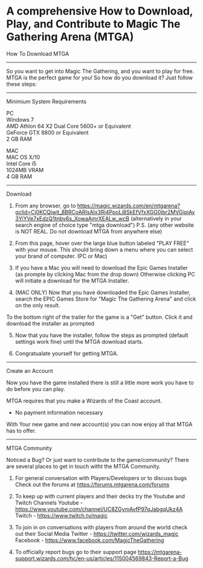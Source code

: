 # A comprehensive How to Download, Play, and Contribute to Magic The Gathering Arena (MTGA)


How To Download MTGA
______________________________________

So you want to get into Magic The Gathering, and you want to play for free.  
MTGA is the perfect game for you!  So how do you download it? Just follow these steps:

*****************************************
Minimium System Requirements

PC  
Windows 7                                         
AMD Athlon 64 X2 Dual Core 5600+ or Equivalent    
GeForce GTX 8800 or Equivalent                 
2 GB RAM       

MAC                                         
MAC OS X/10                                         
Intel Core i5                                         
1024MB VRAM                                         
4 GB RAM                                          

**************************
Download

1) From any browser, go to 
https://magic.wizards.com/en/mtgarena?gclid=Cj0KCQjwit_8BRCoARIsAIx3Rj4PpoLi8SkEfVfxXGG0jbr2MVGipjAy3YiYVe7xEdzQ1tnbv6s_XowaAmrXEALw_wcB 
(alternatively in your search engine of choice type "mtga download")
P.S. (any other website is NOT REAL. Do not download MTGA from anywhere else)

2) From this page, hover over the large blue button labeled "PLAY FREE" with your mouse. 
This should bring down a menu where you can select your brand of computer. (PC or Mac)

3) If you have a Mac you will need to download the Epic Games Installer (as prompte by clicking Mac from the drop down)
Otherwise clicking PC will initiate a download for the MTGA Installer.

4) (MAC ONLY) Now that you have downloaded the Epic Games Installer, search the EPIC Games Store for "Magic The Gathering Arena"
and click on the only result.

To the bottom right of the trailer for the game is a "Get" button. Click it and download the installer as prompted

5) Now that you have the installer, follow the steps as prompted (default settings work fine) until the MTGA download starts.

6) Congratualate yourself for getting MTGA.

*******************************************
Create an Account

Now you have the game installed there is still a little more work you have to do before you can play.

MTGA requires that you make a Wizards of the Coast account.
- No payment information necessary

With Your new game and new account(s) you can now enjoy all that MTGA has to offer.

****************************************
MTGA Community

Noticed a Bug? Or just want to contribute to the game/community?
There are several places to get in touch witht the MTGA Community.

1) For general conversation with Players/Developers or to discuss bugs
Check out the forums at https://forums.mtgarena.com/forums 

2) To keep up with current players and their decks try the Youtube and Twitch Channels
Youtube - https://www.youtube.com/channel/UC8ZGymAvfP97qJabgqUkz4A
Twitch - https://www.twitch.tv/magic

3) To join in on conversations with players from around the world check out their Social Media
Twitter - https://twitter.com/wizards_magic
Facebook - https://www.facebook.com/MagicTheGathering

4) To officially report bugs go to their support page
https://mtgarena-support.wizards.com/hc/en-us/articles/115004569843-Report-a-Bug

